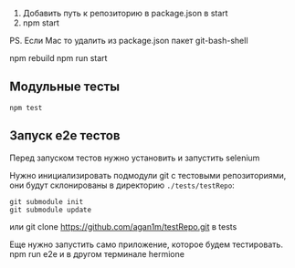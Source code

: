 1) Добавить путь к репозиторию в package.json в start
2) npm start 

PS. Если Mac то удалить из package.json пакет git-bash-shell

npm rebuild
npm run start

## Модульные тесты

    npm test

## Запуск e2e тестов

Перед запуском тестов нужно установить и запустить selenium

Нужно инициализировать подмодули git с тестовыми репозиториями, 
они будут склонированы в директорию `./tests/testRepo`:

    git submodule init
    git submodule update  

или git clone https://github.com/agan1m/testRepo.git в tests

Еще нужно запустить само приложение, которое будем тестировать.
    npm run e2e
и в другом терминале
    hermione